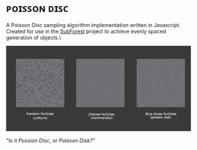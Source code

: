 # ᴘᴏɪꜱꜱᴏɴ ᴅɪꜱᴄ
A Poisson Disc sampling algorithm implementation written in Javascript.\
Created for use in the [SubForest](https://github.com/BotLed/SubForest) project to achieve evenly spaced generation of objects.\

![image](src/representation.png)

*"Is it Possion Disc, or Poisson Disk?"*
